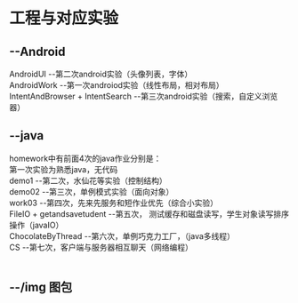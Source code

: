 工程与对应实验
======================
--Android
----------------------------------
AndroidUI --第二次android实验（头像列表，字体）<br>
AndroidWork --第一次androiod实验（线性布局，相对布局）<br>
IntentAndBrowser + IntentSearch --第三次android实验（搜索，自定义浏览器）<br>

--java
----------------------------------
homework中有前面4次的java作业分别是：<br>
第一次实验为熟悉java，无代码<br>
demo1 --第二次，水仙花等实验（控制结构）<br>
demo02 --第三次，单例模式实验（面向对象）<br>
work03 --第四次，先来先服务和短作业优先（综合小实验）<br>
FileIO + getandsavetudent --第五次， 测试缓存和磁盘读写，学生对象读写排序操作（javaIO）<br>
ChocolateByThread --第六次，单例巧克力工厂，（java多线程）<br>
CS --第七次，客户端与服务器相互聊天（网络编程）<br>
 
 
--/img 图包
---------------------------------

